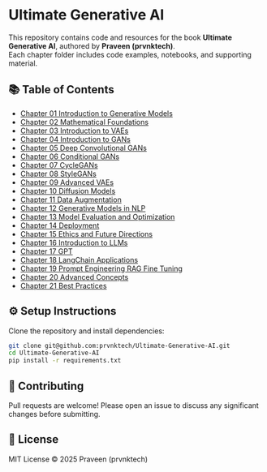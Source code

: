 # Ultimate Generative AI

This repository contains code and resources for the book **Ultimate Generative AI**, authored by **Praveen (prvnktech)**.  
Each chapter folder includes code examples, notebooks, and supporting material.

## 📚 Table of Contents
- [Chapter 01 Introduction to Generative Models](./Chapter_01_Introduction_to_Generative_Models)
- [Chapter 02 Mathematical Foundations](./Chapter_02_Mathematical_Foundations)
- [Chapter 03 Introduction to VAEs](./Chapter_03_Introduction_to_VAEs)
- [Chapter 04 Introduction to GANs](./Chapter_04_Introduction_to_GANs)
- [Chapter 05 Deep Convolutional GANs](./Chapter_05_Deep_Convolutional_GANs)
- [Chapter 06 Conditional GANs](./Chapter_06_Conditional_GANs)
- [Chapter 07 CycleGANs](./Chapter_07_CycleGANs)
- [Chapter 08 StyleGANs](./Chapter_08_StyleGANs)
- [Chapter 09 Advanced VAEs](./Chapter_09_Advanced_VAEs)
- [Chapter 10 Diffusion Models](./Chapter_10_Diffusion_Models)
- [Chapter 11 Data Augmentation](./Chapter_11_Data_Augmentation)
- [Chapter 12 Generative Models in NLP](./Chapter_12_Generative_Models_in_NLP)
- [Chapter 13 Model Evaluation and Optimization](./Chapter_13_Model_Evaluation_and_Optimization)
- [Chapter 14 Deployment](./Chapter_14_Deployment)
- [Chapter 15 Ethics and Future Directions](./Chapter_15_Ethics_and_Future_Directions)
- [Chapter 16 Introduction to LLMs](./Chapter_16_Introduction_to_LLMs)
- [Chapter 17 GPT](./Chapter_17_GPT)
- [Chapter 18 LangChain Applications](./Chapter_18_LangChain_Applications)
- [Chapter 19 Prompt Engineering RAG Fine Tuning](./Chapter_19_Prompt_Engineering_RAG_Fine_Tuning)
- [Chapter 20 Advanced Concepts](./Chapter_20_Advanced_Concepts)
- [Chapter 21 Best Practices](./Chapter_21_Best_Practices)

## ⚙️ Setup Instructions

Clone the repository and install dependencies:
```bash
git clone git@github.com:prvnktech/Ultimate-Generative-AI.git
cd Ultimate-Generative-AI
pip install -r requirements.txt
```

## 🤝 Contributing
Pull requests are welcome! Please open an issue to discuss any significant changes before submitting.

## 📜 License
MIT License © 2025 Praveen (prvnktech)
